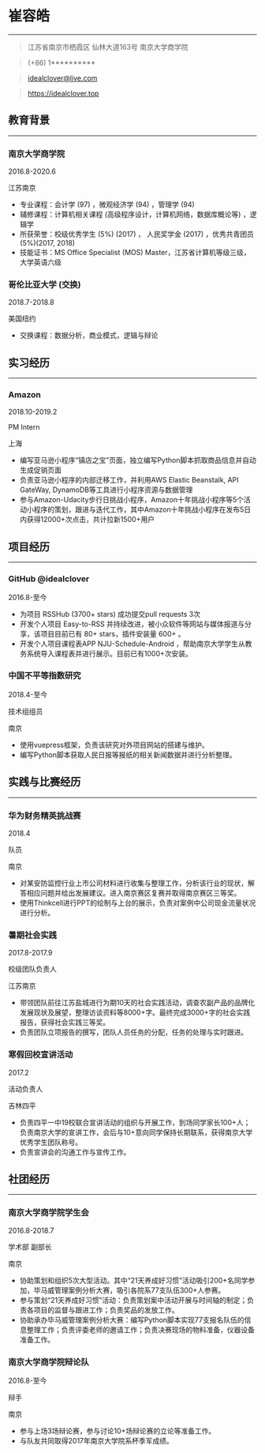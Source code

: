 # 崔容皓
-----

> 江苏省南京市栖霞区 仙林大道163号 南京大学商学院

>  (+86) 1**********

> idealclover@live.com

> https://idealclover.top



## 教育背景
-----

### 南京大学商学院

2016.8-2020.6

江苏南京

* 专业课程：会计学 (97) ，微观经济学 (94) ，管理学 (94)
* 辅修课程：计算机相关课程 (高级程序设计，计算机网络，数据库概论等) ，逻辑学
* 所获荣誉：校级优秀学生 (5%) (2017) ， 人民奖学金 (2017) ，优秀共青团员 (5%)(2017, 2018) 
* 技能证书：MS Office Specialist (MOS) Master，江苏省计算机等级三级，大学英语六级

### 哥伦比亚大学 (交换) 

2018.7-2018.8

美国纽约

* 交换课程：数据分析，商业模式，逻辑与辩论

## 实习经历
-----

### Amazon

2018.10-2019.2

PM Intern

上海

* 编写亚马逊小程序“镇店之宝”页面，独立编写Python脚本抓取商品信息并自动生成促销页面
* 负责亚马逊小程序的内部迁移工作，并利用AWS Elastic Beanstalk, API GateWay, DynamoDB等工具进行小程序资源与数据管理
* 参与Amazon-Udacity步行日挑战小程序，Amazon十年挑战小程序等5个活动小程序的策划，跟进与迭代工作，其中Amazon十年挑战小程序在发布5日内获得12000+次点击，共计拉新1500+用户

## 项目经历
-----

### GitHub @idealclover

2016.8-至今


* 为项目 RSSHub (3700+ stars) 成功提交pull requests 3次
* 开发个人项目 Easy-to-RSS 并持续改进，被小众软件等网站与媒体报道与分享，该项目目前已有 80+ stars，插件安装量 600+ 。
* 开发个人项目课程表APP NJU-Schedule-Android ，帮助南京大学学生从教务系统导入课程表并进行展示。目前已有1000+次安装。

### 中国不平等指数研究

2018.4-至今

技术组组员

南京

* 使用vuepress框架，负责该研究对外项目网站的搭建与维护。
* 编写Python脚本获取人民日报等报纸的相关新闻数据并进行分析整理。

## 实践与比赛经历
-----

### 华为财务精英挑战赛

2018.4

队员

南京

* 对某安防监控行业上市公司材料进行收集与整理工作，分析该行业的现状，解答相应问题并给出发展建议。进入南京赛区复赛并取得南京赛区三等奖。
* 使用Thinkcell进行PPT的绘制与上台的展示，负责对案例中公司现金流量状况进行分析。

### 暑期社会实践

2017.8-2017.9

校级团队负责人

江苏南京

* 带领团队前往江苏盐城进行为期10天的社会实践活动，调查农副产品的品牌化发展现状及展望，整理访谈资料等8000+字。最终完成3000+字的社会实践报告，获得社会实践三等奖。
* 负责团队立项报告的撰写，团队人员任务的分配，任务的处理与实时跟进。

### 寒假回校宣讲活动

2017.2

活动负责人

吉林四平

* 负责四平一中19校联合宣讲活动的组织与开展工作，到场同学家长100+人；负责南京大学的宣讲工作，会后与10+意向同学保持长期联系，获得南京大学优秀学生团队称号。
* 负责宣讲会的沟通工作与宣传工作。

## 社团经历
-----

### 南京大学商学院学生会

2016.8-2018.7

学术部 副部长

南京

* 协助策划和组织5次大型活动。其中“21天养成好习惯”活动吸引200+名同学参加，毕马威管理案例分析大赛，吸引各院系77支队伍300+人参赛。
* 参与策划“21天养成好习惯”活动：负责策划案中活动开展与时间轴的制定；负责各项目的监督与跟进工作；负责奖品的发放工作。
* 协助承办毕马威管理案例分析大赛：编写Python脚本实现77支报名队伍的信息整理工作；负责评委老师的邀请工作；负责决赛现场的物料准备，仪器设备准备工作。

### 南京大学商学院辩论队

2016.8-至今

辩手

南京

* 参与上场3场辩论赛，参与讨论10+场辩论赛的立论等准备工作。
* 与队友共同取得2017年南京大学院系杯季军成绩。

